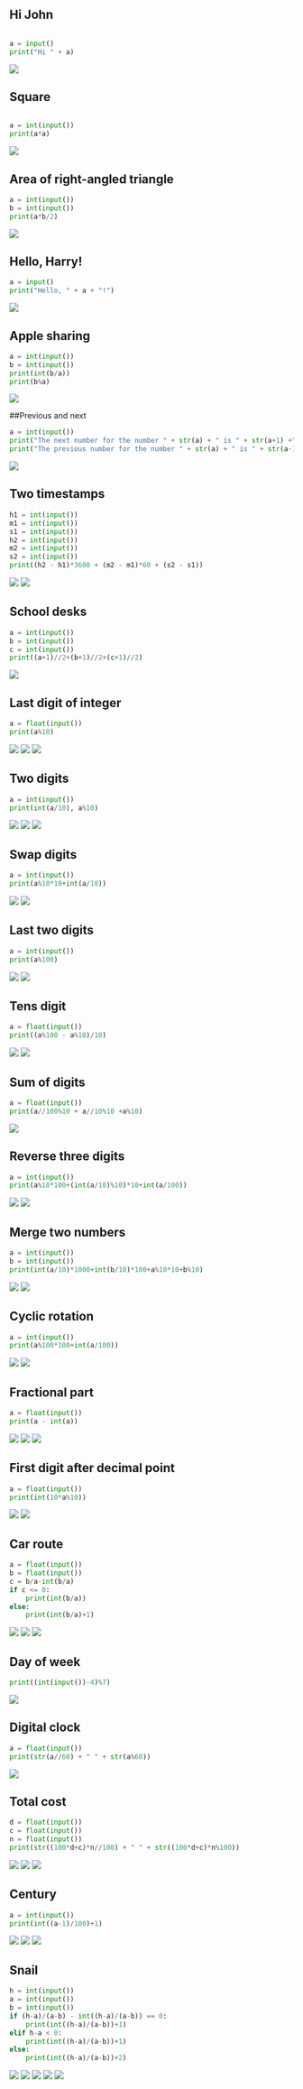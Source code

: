 ## Hi John
```.py

a = input()
print("Hi " + a)

```

![](https://github.com/yutaro741/unit-1/blob/main/%E3%82%B9%E3%82%AF%E3%83%AA%E3%83%BC%E3%83%B3%E3%82%B7%E3%83%A7%E3%83%83%E3%83%88%202022-08-30%2010.19.05.png)

## Square
```.py

a = int(input())
print(a*a)

```
![](https://github.com/yutaro741/unit-1/blob/main/%E3%82%B9%E3%82%AF%E3%83%AA%E3%83%BC%E3%83%B3%E3%82%B7%E3%83%A7%E3%83%83%E3%83%88%202022-08-30%2010.19.18.png)

## Area of right-angled triangle
```.py
a = int(input())
b = int(input())
print(a*b/2)
```
![](https://github.com/yutaro741/unit-1/blob/main/%E3%82%B9%E3%82%AF%E3%83%AA%E3%83%BC%E3%83%B3%E3%82%B7%E3%83%A7%E3%83%83%E3%83%88%202022-08-30%2010.19.31.png)

## Hello, Harry!
```.py
a = input()
print("Hello, " + a + "!")

```
![](https://github.com/yutaro741/unit-1/blob/main/%E3%82%B9%E3%82%AF%E3%83%AA%E3%83%BC%E3%83%B3%E3%82%B7%E3%83%A7%E3%83%83%E3%83%88%202022-08-30%2010.19.48.png)

## Apple sharing
```.py
a = int(input())
b = int(input())
print(int(b/a))
print(b%a)
```
![](https://github.com/yutaro741/unit-1/blob/main/%E3%82%B9%E3%82%AF%E3%83%AA%E3%83%BC%E3%83%B3%E3%82%B7%E3%83%A7%E3%83%83%E3%83%88%202022-08-30%2010.19.56.png)

##Previous and next
```.py
a = int(input())
print("The next number for the number " + str(a) + " is " + str(a+1) +".")
print("The previous number for the number " + str(a) + " is " + str(a-1) + ".")
```
![](https://github.com/yutaro741/unit-1/blob/main/%E3%82%B9%E3%82%AF%E3%83%AA%E3%83%BC%E3%83%B3%E3%82%B7%E3%83%A7%E3%83%83%E3%83%88%202022-08-30%2010.20.04.png)

## Two timestamps
```.py
h1 = int(input())
m1 = int(input())
s1 = int(input())
h2 = int(input())
m2 = int(input())
s2 = int(input())
print((h2 - h1)*3600 + (m2 - m1)*60 + (s2 - s1))
```
![](https://github.com/yutaro741/unit-1/blob/main/%E3%82%B9%E3%82%AF%E3%83%AA%E3%83%BC%E3%83%B3%E3%82%B7%E3%83%A7%E3%83%83%E3%83%88%202022-08-30%2010.20.36.png)
![](https://github.com/yutaro741/unit-1/blob/main/%E3%82%B9%E3%82%AF%E3%83%AA%E3%83%BC%E3%83%B3%E3%82%B7%E3%83%A7%E3%83%83%E3%83%88%202022-08-30%2010.20.40.png)

## School desks
```.py
a = int(input())
b = int(input())
c = int(input())
print((a+1)//2+(b+1)//2+(c+1)//2)
```
![](https://github.com/yutaro741/unit-1/blob/main/%E3%82%B9%E3%82%AF%E3%83%AA%E3%83%BC%E3%83%B3%E3%82%B7%E3%83%A7%E3%83%83%E3%83%88%202022-08-30%2010.20.55.png)







## Last digit of integer
```.py
a = float(input())
print(a%10)
```
![](https://github.com/yutaro741/unit-1/blob/main/%E3%82%B9%E3%82%AF%E3%83%AA%E3%83%BC%E3%83%B3%E3%82%B7%E3%83%A7%E3%83%83%E3%83%88%202022-09-04%2014.38.26.png)
![](https://github.com/yutaro741/unit-1/blob/main/%E3%82%B9%E3%82%AF%E3%83%AA%E3%83%BC%E3%83%B3%E3%82%B7%E3%83%A7%E3%83%83%E3%83%88%202022-09-04%2014.38.39.png)
![](https://github.com/yutaro741/unit-1/blob/main/%E3%82%B9%E3%82%AF%E3%83%AA%E3%83%BC%E3%83%B3%E3%82%B7%E3%83%A7%E3%83%83%E3%83%88%202022-09-04%2014.38.44.png)

## Two digits
```.py
a = int(input())
print(int(a/10), a%10)
```
![](https://github.com/yutaro741/unit-1/blob/main/%E3%82%B9%E3%82%AF%E3%83%AA%E3%83%BC%E3%83%B3%E3%82%B7%E3%83%A7%E3%83%83%E3%83%88%202022-09-04%2014.39.14.png)
![](https://github.com/yutaro741/unit-1/blob/main/%E3%82%B9%E3%82%AF%E3%83%AA%E3%83%BC%E3%83%B3%E3%82%B7%E3%83%A7%E3%83%83%E3%83%88%202022-09-04%2014.39.21.png)
![](https://github.com/yutaro741/unit-1/blob/main/%E3%82%B9%E3%82%AF%E3%83%AA%E3%83%BC%E3%83%B3%E3%82%B7%E3%83%A7%E3%83%83%E3%83%88%202022-09-04%2014.39.25.png)

## Swap digits
```.py
a = int(input())
print(a%10*10+int(a/10))
```
![](https://github.com/yutaro741/unit-1/blob/main/%E3%82%B9%E3%82%AF%E3%83%AA%E3%83%BC%E3%83%B3%E3%82%B7%E3%83%A7%E3%83%83%E3%83%88%202022-09-04%2014.39.41.png)
![](https://github.com/yutaro741/unit-1/blob/main/%E3%82%B9%E3%82%AF%E3%83%AA%E3%83%BC%E3%83%B3%E3%82%B7%E3%83%A7%E3%83%83%E3%83%88%202022-09-04%2014.39.47.png)

## Last two digits
```.py
a = int(input())
print(a%100)
```
![](https://github.com/yutaro741/unit-1/blob/main/%E3%82%B9%E3%82%AF%E3%83%AA%E3%83%BC%E3%83%B3%E3%82%B7%E3%83%A7%E3%83%83%E3%83%88%202022-09-04%2014.40.02.png)
![](https://github.com/yutaro741/unit-1/blob/main/%E3%82%B9%E3%82%AF%E3%83%AA%E3%83%BC%E3%83%B3%E3%82%B7%E3%83%A7%E3%83%83%E3%83%88%202022-09-04%2014.40.10.png)

## Tens digit
```.py
a = float(input())
print((a%100 - a%10)/10)
```
![](https://github.com/yutaro741/unit-1/blob/main/%E3%82%B9%E3%82%AF%E3%83%AA%E3%83%BC%E3%83%B3%E3%82%B7%E3%83%A7%E3%83%83%E3%83%88%202022-09-04%2014.40.31.png)
![](https://github.com/yutaro741/unit-1/blob/main/%E3%82%B9%E3%82%AF%E3%83%AA%E3%83%BC%E3%83%B3%E3%82%B7%E3%83%A7%E3%83%83%E3%83%88%202022-09-04%2014.40.38.png)

## Sum of digits
```.py
a = float(input())
print(a//100%10 + a//10%10 +a%10)
```
![](https://github.com/yutaro741/unit-1/blob/main/%E3%82%B9%E3%82%AF%E3%83%AA%E3%83%BC%E3%83%B3%E3%82%B7%E3%83%A7%E3%83%83%E3%83%88%202022-09-04%2014.40.49.png)

## Reverse three digits
```.py
a = int(input())
print(a%10*100+(int(a/10)%10)*10+int(a/100))
```
![](https://github.com/yutaro741/unit-1/blob/main/%E3%82%B9%E3%82%AF%E3%83%AA%E3%83%BC%E3%83%B3%E3%82%B7%E3%83%A7%E3%83%83%E3%83%88%202022-09-04%2014.41.01.png)
![](https://github.com/yutaro741/unit-1/blob/main/%E3%82%B9%E3%82%AF%E3%83%AA%E3%83%BC%E3%83%B3%E3%82%B7%E3%83%A7%E3%83%83%E3%83%88%202022-09-04%2014.41.10.png)

## Merge two numbers
```.py
a = int(input())
b = int(input())
print(int(a/10)*1000+int(b/10)*100+a%10*10+b%10)
```
![](https://github.com/yutaro741/unit-1/blob/main/%E3%82%B9%E3%82%AF%E3%83%AA%E3%83%BC%E3%83%B3%E3%82%B7%E3%83%A7%E3%83%83%E3%83%88%202022-09-04%2014.41.22.png)
![](https://github.com/yutaro741/unit-1/blob/main/%E3%82%B9%E3%82%AF%E3%83%AA%E3%83%BC%E3%83%B3%E3%82%B7%E3%83%A7%E3%83%83%E3%83%88%202022-09-04%2014.41.27.png)


## Cyclic rotation
```.py
a = int(input())
print(a%100*100+int(a/100))
```
![](https://github.com/yutaro741/unit-1/blob/main/%E3%82%B9%E3%82%AF%E3%83%AA%E3%83%BC%E3%83%B3%E3%82%B7%E3%83%A7%E3%83%83%E3%83%88%202022-09-04%2014.41.39.png)
![](https://github.com/yutaro741/unit-1/blob/main/%E3%82%B9%E3%82%AF%E3%83%AA%E3%83%BC%E3%83%B3%E3%82%B7%E3%83%A7%E3%83%83%E3%83%88%202022-09-04%2014.41.48.png)


## Fractional part
```.py
a = float(input())
print(a - int(a))
```
![](https://github.com/yutaro741/unit-1/blob/main/%E3%82%B9%E3%82%AF%E3%83%AA%E3%83%BC%E3%83%B3%E3%82%B7%E3%83%A7%E3%83%83%E3%83%88%202022-09-04%2014.42.15.png)
![](https://github.com/yutaro741/unit-1/blob/main/%E3%82%B9%E3%82%AF%E3%83%AA%E3%83%BC%E3%83%B3%E3%82%B7%E3%83%A7%E3%83%83%E3%83%88%202022-09-04%2014.42.22.png)
![](https://github.com/yutaro741/unit-1/blob/main/%E3%82%B9%E3%82%AF%E3%83%AA%E3%83%BC%E3%83%B3%E3%82%B7%E3%83%A7%E3%83%83%E3%83%88%202022-09-04%2014.42.28.png)

## First digit after decimal point
```.py
a = float(input())
print(int(10*a%10))
```
![](https://github.com/yutaro741/unit-1/blob/main/%E3%82%B9%E3%82%AF%E3%83%AA%E3%83%BC%E3%83%B3%E3%82%B7%E3%83%A7%E3%83%83%E3%83%88%202022-09-04%2014.42.39.png)
![](https://github.com/yutaro741/unit-1/blob/main/%E3%82%B9%E3%82%AF%E3%83%AA%E3%83%BC%E3%83%B3%E3%82%B7%E3%83%A7%E3%83%83%E3%83%88%202022-09-04%2014.42.53.png)

## Car route
```.py
a = float(input())
b = float(input())
c = b/a-int(b/a)
if c <= 0:
    print(int(b/a))
else:
    print(int(b/a)+1)
```
![](https://github.com/yutaro741/unit-1/blob/main/%E3%82%B9%E3%82%AF%E3%83%AA%E3%83%BC%E3%83%B3%E3%82%B7%E3%83%A7%E3%83%83%E3%83%88%202022-09-04%2014.43.02.png)
![](https://github.com/yutaro741/unit-1/blob/main/%E3%82%B9%E3%82%AF%E3%83%AA%E3%83%BC%E3%83%B3%E3%82%B7%E3%83%A7%E3%83%83%E3%83%88%202022-09-04%2014.43.08.png)
![](https://github.com/yutaro741/unit-1/blob/main/%E3%82%B9%E3%82%AF%E3%83%AA%E3%83%BC%E3%83%B3%E3%82%B7%E3%83%A7%E3%83%83%E3%83%88%202022-09-04%2014.43.16.png)

## Day of week
```.py
print((int(input())-4)%7)
```
![](https://github.com/yutaro741/unit-1/blob/main/%E3%82%B9%E3%82%AF%E3%83%AA%E3%83%BC%E3%83%B3%E3%82%B7%E3%83%A7%E3%83%83%E3%83%88%202022-09-04%2014.43.28.png)


## Digital clock
```.py
a = float(input())
print(str(a//60) + " " + str(a%60))
```
![](https://github.com/yutaro741/unit-1/blob/main/%E3%82%B9%E3%82%AF%E3%83%AA%E3%83%BC%E3%83%B3%E3%82%B7%E3%83%A7%E3%83%83%E3%83%88%202022-09-04%2014.43.39.png)

## Total cost
```.py
d = float(input())
c = float(input())
n = float(input())
print(str((100*d+c)*n//100) + " " + str((100*d+c)*n%100))
```
![](https://github.com/yutaro741/unit-1/blob/main/%E3%82%B9%E3%82%AF%E3%83%AA%E3%83%BC%E3%83%B3%E3%82%B7%E3%83%A7%E3%83%83%E3%83%88%202022-09-04%2014.43.51.png)
![](https://github.com/yutaro741/unit-1/blob/main/%E3%82%B9%E3%82%AF%E3%83%AA%E3%83%BC%E3%83%B3%E3%82%B7%E3%83%A7%E3%83%83%E3%83%88%202022-09-04%2014.43.59.png)
![](https://github.com/yutaro741/unit-1/blob/main/%E3%82%B9%E3%82%AF%E3%83%AA%E3%83%BC%E3%83%B3%E3%82%B7%E3%83%A7%E3%83%83%E3%83%88%202022-09-04%2014.44.05.png)

## Century
```.py
a = int(input())
print(int((a-1)/100)+1)
```
![](https://github.com/yutaro741/unit-1/blob/main/%E3%82%B9%E3%82%AF%E3%83%AA%E3%83%BC%E3%83%B3%E3%82%B7%E3%83%A7%E3%83%83%E3%83%88%202022-09-04%2014.44.18.png)
![](https://github.com/yutaro741/unit-1/blob/main/%E3%82%B9%E3%82%AF%E3%83%AA%E3%83%BC%E3%83%B3%E3%82%B7%E3%83%A7%E3%83%83%E3%83%88%202022-09-04%2014.44.24.png)
![](https://github.com/yutaro741/unit-1/blob/main/%E3%82%B9%E3%82%AF%E3%83%AA%E3%83%BC%E3%83%B3%E3%82%B7%E3%83%A7%E3%83%83%E3%83%88%202022-09-04%2014.44.28.png)

## Snail
```.py
h = int(input())
a = int(input())
b = int(input())
if (h-a)/(a-b) - int((h-a)/(a-b)) == 0:
    print(int((h-a)/(a-b))+1)
elif h-a < 0:
    print(int((h-a)/(a-b))+1)
else:
    print(int((h-a)/(a-b))+2)
```
![](https://github.com/yutaro741/unit-1/blob/main/%E3%82%B9%E3%82%AF%E3%83%AA%E3%83%BC%E3%83%B3%E3%82%B7%E3%83%A7%E3%83%83%E3%83%88%202022-09-04%2014.44.40.png)
![](https://github.com/yutaro741/unit-1/blob/main/%E3%82%B9%E3%82%AF%E3%83%AA%E3%83%BC%E3%83%B3%E3%82%B7%E3%83%A7%E3%83%83%E3%83%88%202022-09-04%2014.44.53.png)
![](https://github.com/yutaro741/unit-1/blob/main/%E3%82%B9%E3%82%AF%E3%83%AA%E3%83%BC%E3%83%B3%E3%82%B7%E3%83%A7%E3%83%83%E3%83%88%202022-09-04%2014.45.00.png)
![](https://github.com/yutaro741/unit-1/blob/main/%E3%82%B9%E3%82%AF%E3%83%AA%E3%83%BC%E3%83%B3%E3%82%B7%E3%83%A7%E3%83%83%E3%83%88%202022-09-04%2014.45.08.png)
![](https://github.com/yutaro741/unit-1/blob/main/%E3%82%B9%E3%82%AF%E3%83%AA%E3%83%BC%E3%83%B3%E3%82%B7%E3%83%A7%E3%83%83%E3%83%88%202022-09-04%2014.45.13.png)
